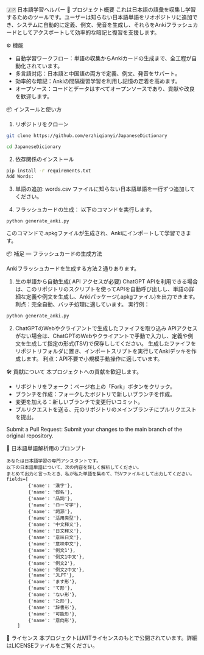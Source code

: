 🇯🇵 日本語学習ヘルバー
📌 プロジェクト概要
これは日本語の語彙を収集し学習するためのツールです。ユーザーは知らない日本語単語をリオポジトリに追加でき、システムに自動的に定義、例文、発音を生成し、それらをAnkiフラッシュカードとしてアクスポートして効率的な暗記と復習を支援します。

⚙️ 機能
- 自動学習ワークフロー：単語の収集からAnkiカードの生成まで、全工程が自動化されています。
- 多言語対応：日本語と中国語の両方で定義、例文、発音をサパート。
- 効率的な暗記：Ankiの間隔復習学習を利用し記憶の定着を高めます。
- オープソース：コードとデータはすべてオープンソースであり、貢献や改良を歓迎します。


📦 インスールと使い方
1. リポジトリをクローン

```bash
git clone https://github.com/erzhiqianyi/JapaneseDictionary

cd JapaneseDicionary
```

2. 依存関係のインストール

```bash
pip install -r requirements.txt
Add Words:
```

3. 単語の追加:
words.csv ファイルに知らない日本語単語を一行ずつ追加してください。

5. フラッシュカードの生成：
以下のコマンドを実行します。

```bash
python generate_anki.py
```

このコマンドで.apkgファイルが生成され、Ankiにインポートして学習できます。

📦 補足 — フラッシュカードの生成方法 

Ankiフラッシュカードを生成する方法２通りあります。


1. 生の単語から自動生成( API アクセスが必要)
ChatGPT APIを利用できる場合は、このリポジトリのスクリプトを使ってAPIを自動呼び出しし、単語の詳細な定義や例文を生成し、Ankiパッケージ(.apkgファイル)を出力できます。
利点：完全自動、バッチ処理に適しています。
実行例：

```bash
python generate_anki.py  
```

2. ChatGPTのWebやクライアントで生成したファイフを取り込み
APIアクセスがない場合は、ChatGPTのWebやクライアントで手動で入力し、定義や例文を生成して指定の形式(TSV)で保存ししてください。
生成したファイフをリポジトリフォルダに置き、インポートスリプトを実行してAnkiデッキを作成します。
利点：API不要で小規模手動操作に適しています。

🛠️ 貢献について
本プロジェクトへの貢献を歓迎します。

- リポジトリをフォーク：ページ右上の「Fork」ボタンをクリック。
- ブランチを作成：フォークしたボジトリで新しいブランチを作成。
- 変更を加える：新しいブランチで変更行いコミット。
- プルリクエストを送る、元のリポジトリのメインブランチにプルリクエストを提出。

Submit a Pull Request: Submit your changes to the main branch of the original repository.


📄 日本語単語解析用のプロンプト

```
あなたは日本語学習の専門アシスタントです。
以下の日本語単語について、次の内容を詳しく解析してください。
まとめて出力と言ったとき、私が私た単語を集めて、TSVファイルとして出力してください。
fields=[
        {'name': '漢字'},
        {'name': '假名'},    
        {'name': '品詞'},
        {'name': 'ローマ字'},
        {'name': '詞源'},
        {'name': '活用类型'},
        {'name': '中文释义'},
        {'name': '日文释义'},
        {'name': '意味日文'},
        {'name': '意味中文'},
        {'name': '例文1'},
        {'name': '例文1中文'},
        {'name': '例文2'},
        {'name': '例文2中文'},
        {'name': 'JLPT'},
        {'name': 'ます形'},
        {'name': 'て形'},
        {'name': 'ない形'},
        {'name': 'た形'},
        {'name': '辞書形'},
        {'name': '可能形'},
        {'name': '意向形'},
    ]
```

📄 ライセンス
本プロジェクトはMITライセンスのもとで公開されています。詳細はLICENSEファイルをご覧ください。
